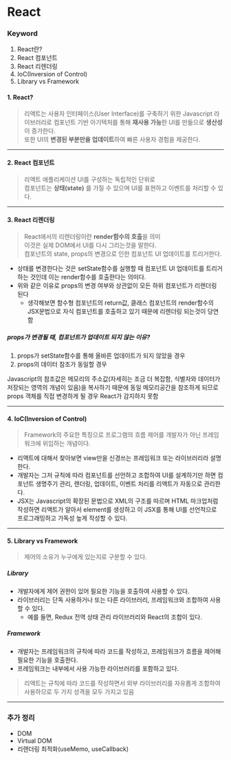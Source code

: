 # React

### Keyword
1. React란?
2. React 컴포넌트
3. React 리렌더링
4. IoC(Inversion of Control)
5. Library vs Framework

#### 1. React?
> 리액트는 사용자 인터페이스(User Interface)를 구축하기 위한 Javascript 라이브러리로 컴포넌트 기반 아기텍처를 통해 **재사용 가능**한 UI를 만듦으로 **생산성**이 증가한다.     
> 또한 UI의 **변경된 부분만을 업데이트**하여 빠른 사용자 경험을 제공한다. 
---

#### 2. React 컴포넌트
> 리액트 애플리케이션 UI를 구성하는 독립적인 단위로      
> 컴포넌트는 **상태(state)** 를 가질 수 있으며 UI를 표현하고 이벤트를 처리할 수 있다.
---

#### 3. React 리렌더링
> React에서의 리렌더링이란 **render함수의 호출**을 의미      
> 이것은 실제 DOM에서 UI를 다시 그리는것을 말한다.          
> 컴포넌트의 state, props의 변경으로 인한 컴포넌트 UI 업데이트를 트리거한다.            
- 상태를 변경한다는 것은 setState함수를 실행할 때 컴포넌트 UI 업데이트를 트리거하는 것인데 이는 render함수를 호출한다는 의미다.
- 위와 같은 이유로 props의 변경 여부와 상관없이 모든 하위 컴포넌트가 리렌더링 된다
  - 생각해보면 함수형 컴포넌트의 return값, 클래스 컴포넌트의 render함수의 JSX문법으로 자식 컴포넌트를 호출하고 있기 때문에 리렌더링 되는것이 당연함

##### props가 변경될 때, 컴포넌트가 업데이트 되지 않는 이유?
1. props가 setState함수를 통해 올바른 업데이트가 되지 않았을 경우
2. props의 데이터 참조가 동일할 경우

Javascript의 참조값은 메모리의 주소값(자세히는 조금 더 복잡함, 식별자와 데이터가 저장되는 영역의 개념이 있음)을 복사하기 때문에 동일 메모리공간을 참조하게 되므로 props 객체를 직접 변경하게 될 경우 React가 감지하지 못함

--- 

#### 4. IoC(Inversion of Control)
> Framework의 주요한 특징으로
> 프로그램의 흐름 제어를 개발자가 아닌 프레임워크에 위임하는 개념이다.      
- 리액트에 대해서 찾아보면 view만을 신경쓰는 프레임워크 또는 라이브러리라 설명한다.
- 개발자는 그저 규칙에 따라 컴포넌트를 선언하고 조합하여 UI를 설계하기만 하면 컴포넌트 생명주기 관리, 렌더링, 업데이트, 이벤트 처리를 리액트가 자동으로 관리한다.
- JSX는 Javascript의 확장된 문법으로 XML의 구조를 따르며 HTML 마크업처럼 작성하면 리액트가 알아서 element를 생성하고 이 JSX를 통해 UI를 선언적으로 프로그래밍하고 가독성 높게 작성할 수 있다.
---

#### 5. Library vs Framework
> 제어의 소유가 누구에게 있는지로 구분할 수 있다.

##### Library
- 개발자에게 제어 권한이 있어 필요한 기능을 호출하여 사용할 수 있다.
- 라이브러리는 단독 사용하거나 또는 다른 라이브러리, 프레임워크와 조합하여 사용할 수 있다.
  - 예를 들면, Redux 전역 상태 관리 라이브러리와 React의 조합이 있다.
##### Framework
- 개발자는 프레임워크의 규칙에 따라 코드를 작성하고, 프레임워크가 흐름을 제어해 필요한 기능을 호출한다.
- 프레임워크는 내부에서 사용 가능한 라이브러리를 포함하고 있다.

> 리액트는 규칙에 따라 코드를 작성하면서 외부 라이브러리를 자유롭게 조합하여 사용하므로 두 가지 성격을 모두 가지고 있음 
---
### 추가 정리
- DOM
- Virtual DOM
- 리렌더링 최적화(useMemo, useCallback)